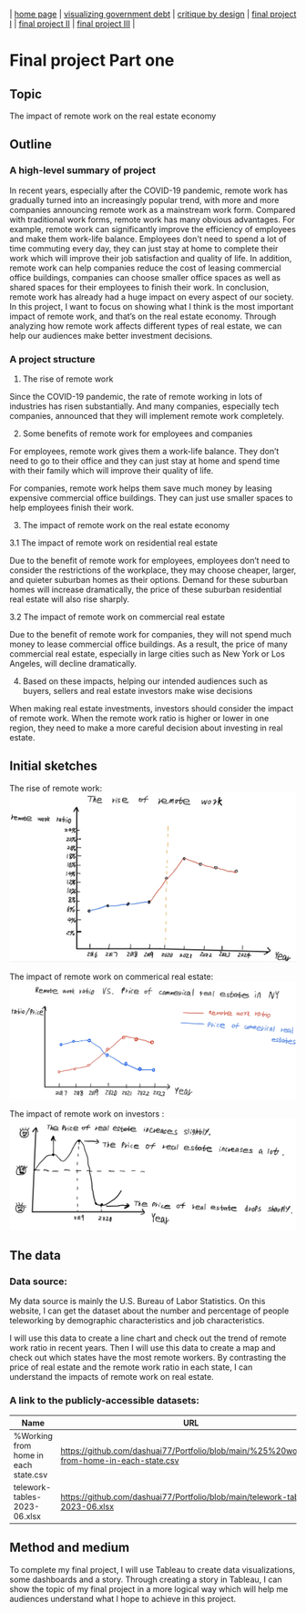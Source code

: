 | [home page](https://dashuai77.github.io/Portfolio/) | [visualizing government debt](visualizing-government-debt.md) | [critique by design](Critique-by-Design-with-Tableau.md) | [final project I](final-project-part-one-Ziyi.md) | [final project II](final-project-part-two-Ziyi.md) | [final project III](final-project-part-three-Ziyi.md) |

# Final project Part one

## Topic

The impact of remote work on the real estate economy

## Outline
### A high-level summary of project

In recent years, especially after the COVID-19 pandemic, remote work has gradually turned into an increasingly popular trend, with more and more companies announcing remote work as a mainstream work form. Compared with traditional work forms, remote work has many obvious advantages. For example, remote work can significantly improve the efficiency of employees and make them work-life balance. Employees don't need to spend a lot of time commuting every day, they can just stay at home to complete their work which will improve their job satisfaction and quality of life. In addition, remote work can help companies reduce the cost of leasing commercial office buildings, companies can choose smaller office spaces as well as shared spaces for their employees to finish their work. In conclusion, remote work has already had a huge impact on every aspect of our society. In this project, I want to focus on showing what I think is the most important impact of remote work, and that’s on the real estate economy. Through analyzing how remote work affects different types of real estate, we can help our audiences make better investment decisions. 

### A project structure 

1. The rise of remote work
   
Since the COVID-19 pandemic, the rate of remote working in lots of industries has risen substantially. And many companies, especially tech companies, announced that they will implement remote work completely. 
  
2. Some benefits of remote work for employees and companies
   
For employees, remote work gives them a work-life balance. They don’t need to go to their office and they can just stay at home and spend time with their family which will improve their quality of life.

For companies, remote work helps them save much money by leasing expensive commercial office buildings. They can just use smaller spaces to help employees finish their work.

3. The impact of remote work on the real estate economy
   
3.1 The impact of remote work on residential real estate
   
Due to the benefit of remote work for employees, employees don’t need to consider the restrictions of the workplace, they may choose cheaper, larger, and quieter suburban homes as their options. Demand for these suburban homes will increase dramatically, the price of these suburban residential real estate will also rise sharply. 
  
3.2 The impact of remote work on commercial real estate
   
Due to the benefit of remote work for companies, they will not spend much money to lease commercial office buildings. As a result, the price of many commercial real estate, especially in large cities such as New York or Los Angeles, will decline dramatically. 
  
4. Based on these impacts, helping our intended audiences such as buyers, sellers and real estate investors make wise decisions
   
When making real estate investments, investors should consider the impact of remote work. When the remote work ratio is higher or lower in one region, they need to make a more careful decision about investing in real estate. 

## Initial sketches

The rise of remote work: ![A picture](sketch1.jpg)

The impact of remote work on commerical real estate: ![A picture](sketch2.jpg)

The impact of remote work on investors : ![A picture](sketch3.jpg)

## The data

### Data source: 

My data source is mainly the U.S. Bureau of Labor Statistics. On this website, I can get the dataset about the number and percentage of people teleworking by demographic characteristics and job characteristics. 

I will use this data to create a line chart and check out the trend of remote work ratio in recent years. Then I will use this data to create a map and check out which states have the most remote workers. By contrasting the price of real estate and the remote work ratio in each state, I can understand the impacts of remote work on real estate. 
  
### A link to the publicly-accessible datasets:

| Name | URL | Description |
|------|-----|-------------|
|  %Working from home in each state.csv | https://github.com/dashuai77/Portfolio/blob/main/%25%20working-from-home-in-each-state.csv | The remote workers ratio in each state |
|  telework-tables-2023-06.xlsx | https://github.com/dashuai77/Portfolio/blob/main/telework-tables-2023-06.xlsx |   Telework situation in June 2023 |


## Method and medium

To complete my final project, I will use Tableau to create data visualizations, some dashboards and a story. Through creating a story in Tableau, I can show the topic of my final project in a more logical way which will help me audiences understand what I hope to achieve in this project.

